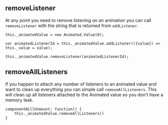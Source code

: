 ## removeListener

At any point you need to remove listening on an animation you can call `removeListener` with the string that is returned from `addListener`.
```
this._animatedValue = new Animated.Value(0);

var animatedListenerId = this._animatedValue.addListener(({value}) => this._value = value);

this._animatedValue.removeListener(animatedListenerId);
```

## removeAllListeners

If you happen to attach any number of listeners to an animated value and want to clean up everything you can simple call `removeAllListeners`. This will clean up all listeners attached to the Animated value so you don't have a memory leak.

```
componentWillUnmount: function() {
	this._animatedValue.removeAllListeners()
}
```
